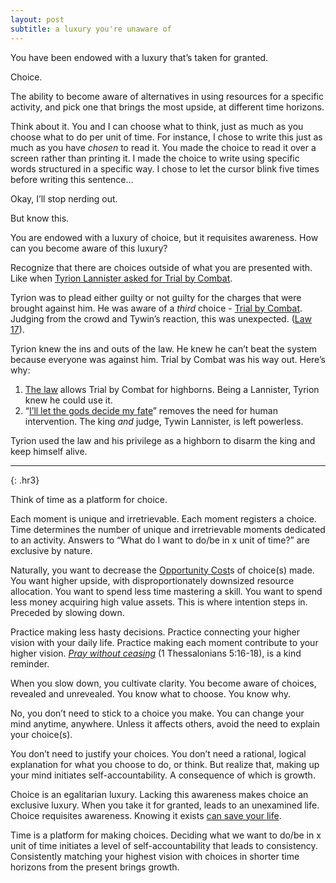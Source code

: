 ```yaml
---
layout: post
subtitle: a luxury you're unaware of
---
```

You have been endowed with a luxury that’s taken for granted. 

Choice.

The ability to become aware of alternatives in using resources for a specific activity, and pick one that brings the most upside, at different time horizons.

Think about it. You and I can choose what to think, just as much as you choose what to do per unit of time. For instance, I chose to write this just as much as you have *chosen* to read it. You made the choice to read it over a screen rather than printing it. I made the choice to write using specific words structured in a specific way. I chose to let the cursor blink five times before writing this sentence...

Okay, I’ll stop nerding out.

But know this.

You are endowed with a luxury of choice, but it requisites awareness. How can you become aware of this luxury?

Recognize that there are choices outside of what you are presented with. Like when [Tyrion Lannister asked for Trial by Combat](https://www.youtube.com/watch?v=TCcDm2fGKXI).

Tyrion was to plead either guilty or not guilty for the charges that were brought against him. He was aware of a *third* choice - [Trial by Combat](https://awoiaf.westeros.org/index.php/Trial_by_combat). Judging from the crowd and Tywin’s reaction, this was unexpected. ([Law 17](https://mubashirali6864.medium.com/the-17th-law-of-power-be-unpredictable-64a199b66c6e)).

Tyrion knew the ins and outs of the law. He knew he can’t beat the system because everyone was against him. Trial by Combat was his way out. Here’s why:
1. [The law](https://awoiaf.westeros.org/index.php/Trial_by_combat) allows Trial by Combat for highborns. Being a Lannister, Tyrion knew he could use it.
2. “[I’ll let the gods decide my fate](https://youtu.be/TCcDm2fGKXI?t=148)” removes the need for human intervention. The king *and* judge, Tywin Lannister, is left powerless.

Tyrion used the law and his privilege as a highborn to disarm the king and keep himself alive.

---
{: .hr3}

Think of time as a platform for choice.

Each moment is unique and irretrievable. Each moment registers a choice. Time determines the number of unique and irretrievable moments dedicated to an activity. Answers to “What do I want to do/be in x unit of time?” are exclusive by nature. 

Naturally, you want to decrease the [Opportunity Cost](https://www.investopedia.com/terms/o/opportunitycost.asp)s of choice(s) made. You want higher upside, with disproportionately downsized resource allocation. You want to spend less time mastering a skill. You want to spend less money acquiring high value assets. This is where intention steps in. Preceded by slowing down.

Practice making less hasty decisions. Practice connecting your higher vision with your daily life. Practice making each moment contribute to your higher vision. [*Pray without ceasing*](https://discoveringprayer.com/blog/7-ways-to-learn-to-pray-without-ceasing) (1 Thessalonians 5:16-18), is a kind reminder. 

When you slow down, you cultivate clarity. You become aware of choices, revealed and unrevealed. You know what to choose. You know why. 

No, you don’t need to stick to a choice you make. You can change your mind anytime, anywhere. Unless it affects others, avoid the need to explain your choice(s).

You don’t need to justify your choices. You don’t need a rational, logical explanation for what you choose to do, or think. But realize that, making up your mind initiates self-accountability. A consequence of which is growth.

Choice is an egalitarian luxury. Lacking this awareness makes choice an exclusive luxury. When you take it for granted, leads to an unexamined life. Choice requisites awareness. Knowing it exists [can save your life](https://youtu.be/TCcDm2fGKXI?t=148). 

Time is a platform for making choices. Deciding what we want to do/be in x unit of time initiates a level of self-accountability that leads to consistency. Consistently matching your highest vision with choices in shorter time horizons from the present brings growth.
